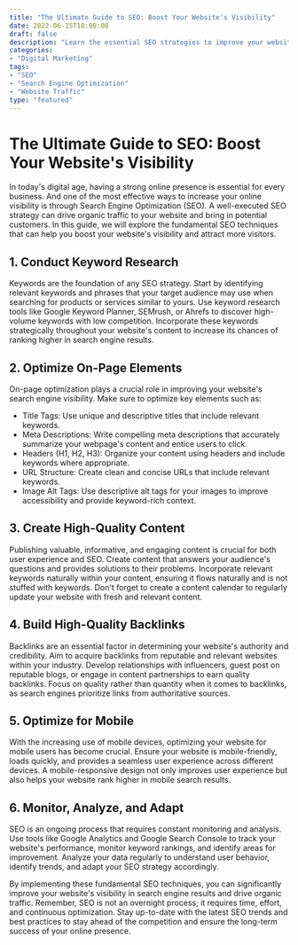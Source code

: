 ```yaml
---
title: "The Ultimate Guide to SEO: Boost Your Website's Visibility"
date: 2022-06-15T10:00:00
draft: false
description: "Learn the essential SEO strategies to improve your website's visibility in search engine results."
categories:
- "Digital Marketing"
tags:
- "SEO"
- "Search Engine Optimization"
- "Website Traffic"
type: "featured"
---
```


# The Ultimate Guide to SEO: Boost Your Website's Visibility

In today's digital age, having a strong online presence is essential for every business. And one of the most effective ways to increase your online visibility is through Search Engine Optimization (SEO). A well-executed SEO strategy can drive organic traffic to your website and bring in potential customers. In this guide, we will explore the fundamental SEO techniques that can help you boost your website's visibility and attract more visitors.

## 1. Conduct Keyword Research

Keywords are the foundation of any SEO strategy. Start by identifying relevant keywords and phrases that your target audience may use when searching for products or services similar to yours. Use keyword research tools like Google Keyword Planner, SEMrush, or Ahrefs to discover high-volume keywords with low competition. Incorporate these keywords strategically throughout your website's content to increase its chances of ranking higher in search engine results.

## 2. Optimize On-Page Elements

On-page optimization plays a crucial role in improving your website's search engine visibility. Make sure to optimize key elements such as:

- Title Tags: Use unique and descriptive titles that include relevant keywords.
- Meta Descriptions: Write compelling meta descriptions that accurately summarize your webpage's content and entice users to click.
- Headers (H1, H2, H3): Organize your content using headers and include keywords where appropriate.
- URL Structure: Create clean and concise URLs that include relevant keywords.
- Image Alt Tags: Use descriptive alt tags for your images to improve accessibility and provide keyword-rich context.

## 3. Create High-Quality Content

Publishing valuable, informative, and engaging content is crucial for both user experience and SEO. Create content that answers your audience's questions and provides solutions to their problems. Incorporate relevant keywords naturally within your content, ensuring it flows naturally and is not stuffed with keywords. Don't forget to create a content calendar to regularly update your website with fresh and relevant content.

## 4. Build High-Quality Backlinks

Backlinks are an essential factor in determining your website's authority and credibility. Aim to acquire backlinks from reputable and relevant websites within your industry. Develop relationships with influencers, guest post on reputable blogs, or engage in content partnerships to earn quality backlinks. Focus on quality rather than quantity when it comes to backlinks, as search engines prioritize links from authoritative sources.

## 5. Optimize for Mobile

With the increasing use of mobile devices, optimizing your website for mobile users has become crucial. Ensure your website is mobile-friendly, loads quickly, and provides a seamless user experience across different devices. A mobile-responsive design not only improves user experience but also helps your website rank higher in mobile search results.

## 6. Monitor, Analyze, and Adapt

SEO is an ongoing process that requires constant monitoring and analysis. Use tools like Google Analytics and Google Search Console to track your website's performance, monitor keyword rankings, and identify areas for improvement. Analyze your data regularly to understand user behavior, identify trends, and adapt your SEO strategy accordingly.

By implementing these fundamental SEO techniques, you can significantly improve your website's visibility in search engine results and drive organic traffic. Remember, SEO is not an overnight process; it requires time, effort, and continuous optimization. Stay up-to-date with the latest SEO trends and best practices to stay ahead of the competition and ensure the long-term success of your online presence.
